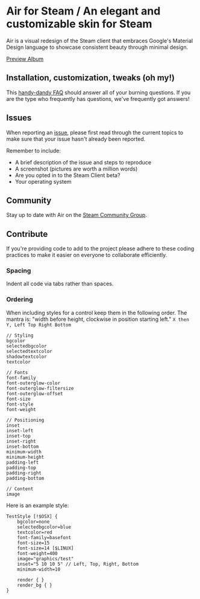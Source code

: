 # Air for Steam / An elegant and customizable skin for Steam

Air is a visual redesign of the Steam client that embraces Google's Material Design language to showcase consistent beauty through minimal design.

[Preview Album](https://goo.gl/photos/zVDkK9FiYMAiETbW8)

## Installation, customization, tweaks (oh my!)

This [handy-dandy FAQ](https://github.com/Elundris/Air-for-Steam/wiki) should answer all of your burning questions. If you are the type who frequently has questions, we've frequently got answers!

## Issues

When reporting an [issue](https://github.com/Elundris/Air-for-Steam/issues), please first read through the current topics to make sure that your issue hasn't already been reported.

Remember to include:

- A brief description of the issue and steps to reproduce
- A screenshot (pictures are worth a million words)
- Are you opted in to the Steam Client beta?
- Your operating system

## Community

Stay up to date with Air on the [Steam Community Group](https://steamcommunity.com/groups/airforsteam).

## Contribute

If you're providing code to add to the project please adhere to these coding practices to make it easier on everyone to collaborate efficiently.

### Spacing

Indent all code via tabs rather than spaces.

### Ordering

When including styles for a control keep them in the following order. The mantra is: "width before height, clockwise in position starting left." `X then Y, Left Top Right Bottom`

```text
// Styling
bgcolor
selectedbgcolor
selectedtextcolor
shadowtextcolor
textcolor

// Fonts
font-family
font-outerglow-color
font-outerglow-filtersize
font-outerglow-offset
font-size
font-style
font-weight

// Positioning
inset
inset-left
inset-top
inset-right
inset-bottom
minimum-width
minimum-height
padding-left
padding-top
padding-right
padding-bottom

// Content
image
```

Here is an example style:

```layout
TestStyle [!$OSX] {
	bgcolor=none
	selectedbgcolor=blue
	textcolor=red
	font-family=basefont
	font-size=15
	font-size=14 [$LINUX]
	font-weight=400
	image="graphics/test"
	inset="5 10 10 5" // Left, Top, Right, Bottom
	minimum-width=10

	render { }
	render_bg { }
}
```
